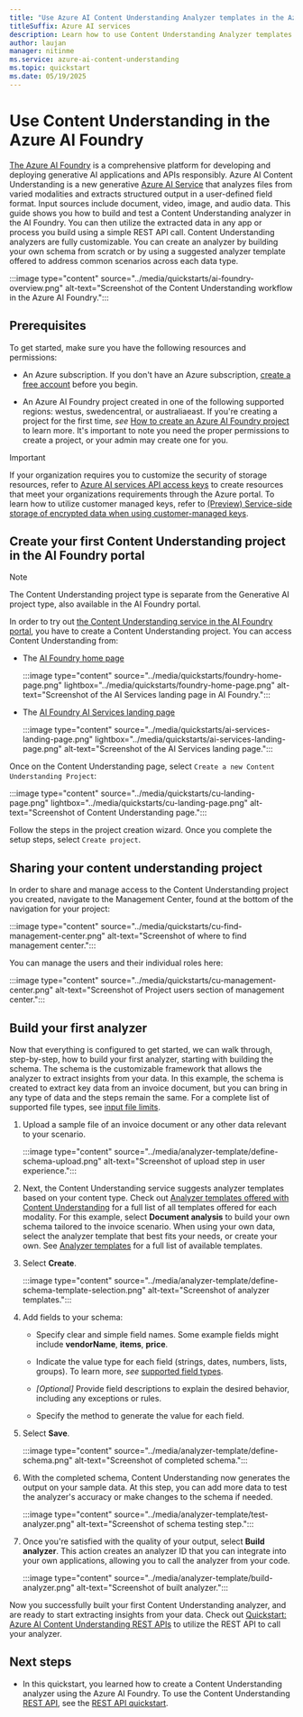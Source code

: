 ```yaml
---
title: "Use Azure AI Content Understanding Analyzer templates in the Azure AI Foundry"
titleSuffix: Azure AI services
description: Learn how to use Content Understanding Analyzer templates in Azure AI Foundry portal
author: laujan
manager: nitinme
ms.service: azure-ai-content-understanding
ms.topic: quickstart
ms.date: 05/19/2025
---
```


# Use Content Understanding in the Azure AI Foundry

[The Azure AI Foundry](https://aka.ms/cu-landing) is a comprehensive platform for developing and deploying generative AI applications and APIs responsibly. Azure AI Content Understanding is a new generative [Azure AI Service](../../what-are-ai-services.md) that analyzes files from varied modalities and extracts structured output in a user-defined field format. Input sources include document, video, image, and audio data. This guide shows you how to build and test a Content Understanding analyzer in the AI Foundry. You can then utilize the extracted data in any app or process you build using a simple REST API call. Content Understanding analyzers are fully customizable. You can create an analyzer by building your own schema from scratch or by using a suggested analyzer template offered to address common scenarios across each data type.

  :::image type="content" source="../media/quickstarts/ai-foundry-overview.png" alt-text="Screenshot of the Content Understanding workflow in the Azure AI Foundry.":::

## Prerequisites

To get started, make sure you have the following resources and permissions:

* An Azure subscription. If you don't have an Azure subscription, [create a free account](https://azure.microsoft.com/free/) before you begin.

* An Azure AI Foundry project created in one of the following supported regions: westus, swedencentral, or australiaeast. If you're creating a project for the first time, *see* [How to create an Azure AI Foundry project](../../../ai-foundry/how-to/create-projects.md) to learn more. It's important to note you need the proper permissions to create a project, or your admin may create one for you.

> [!IMPORTANT]
> If your organization requires you to customize the security of storage resources, refer to [Azure AI services API access keys](../../../ai-foundry/concepts/encryption-keys-portal.md) to create resources that meet your organizations requirements through the Azure portal. To learn how to utilize customer managed keys, refer to [(Preview) Service-side storage of encrypted data when using customer-managed keys](../../../ai-foundry/concepts/encryption-keys-portal.md#preview-service-side-storage-of-encrypted-data-when-using-customer-managed-keys). 

## Create your first Content Understanding project in the AI Foundry portal

> [!NOTE]
> The Content Understanding project type is separate from the Generative AI project type, also available in the AI Foundry portal.

In order to try out [the Content Understanding service in the AI Foundry portal](https://aka.ms/cu-landing), you have to create a Content Understanding project. You can access Content Understanding from:

* The [AI Foundry home page](https://ai.azure.com/)

   :::image type="content" source="../media/quickstarts/foundry-home-page.png" lightbox="../media/quickstarts/foundry-home-page.png" alt-text="Screenshot of the AI Services landing page in AI Foundry.":::
   

* The [AI Foundry AI Services landing page](https://ai.azure.com/explore/aiservices)

   :::image type="content" source="../media/quickstarts/ai-services-landing-page.png" lightbox="../media/quickstarts/ai-services-landing-page.png" alt-text="Screenshot of the AI Services landing page.":::

Once on the Content Understanding page, select `Create a new Content Understanding Project`:

   :::image type="content" source="../media/quickstarts/cu-landing-page.png" lightbox="../media/quickstarts/cu-landing-page.png" alt-text="Screenshot of Content Understanding page.":::

Follow the steps in the project creation wizard. Once you complete the setup steps, select `Create project`.

## Sharing your content understanding project

In order to share and manage access to the Content Understanding project you created, navigate to the Management Center, found at the bottom of the navigation for your project:

  :::image type="content" source="../media/quickstarts/cu-find-management-center.png" alt-text="Screenshot of where to find management center.":::


You can manage the users and their individual roles here:

   :::image type="content" source="../media/quickstarts/cu-management-center.png" alt-text="Screenshot of Project users section of management center.":::

## Build your first analyzer

Now that everything is configured to get started, we can walk through, step-by-step, how to build your first analyzer, starting with building the schema. The schema is the customizable framework that allows the analyzer to extract insights from your data. In this example, the schema is created to extract key data from an invoice document, but you can bring in any type of data and the steps remain the same. For a complete list of supported file types, see [input file limits](../service-limits.md#input-file-limits).

1. Upload a sample file of an invoice document or any other data relevant to your scenario.

   :::image type="content" source="../media/analyzer-template/define-schema-upload.png" alt-text="Screenshot of upload step in user experience.":::

1. Next, the Content Understanding service suggests analyzer templates based on your content type. Check out [Analyzer templates offered with Content Understanding](../concepts/analyzer-templates.md) for a full list of all templates offered for each modality. For this example, select **Document analysis** to build your own schema tailored to the invoice scenario. When using your own data, select the analyzer template that best fits your needs, or create your own. See [Analyzer templates](../concepts/analyzer-templates.md) for a full list of available templates.

1. Select **Create**.

   :::image type="content" source="../media/analyzer-template/define-schema-template-selection.png" alt-text="Screenshot of analyzer templates.":::

1. Add fields to your schema:

    * Specify clear and simple field names. Some example fields might include **vendorName**, **items**, **price**.

    * Indicate the value type for each field (strings, dates, numbers, lists, groups). To learn more, *see* [supported field types](../service-limits.md#field-type-limits).

    * *[Optional]* Provide field descriptions to explain the desired behavior, including any exceptions or rules.

    * Specify the method to generate the value for each field.

1. Select **Save**.

   :::image type="content" source="../media/analyzer-template/define-schema.png" alt-text="Screenshot of completed schema.":::

1. With the completed schema, Content Understanding now generates the output on your sample data. At this step, you can add more data to test the analyzer's accuracy or make changes to the schema if needed.

   :::image type="content" source="../media/analyzer-template/test-analyzer.png" alt-text="Screenshot of schema testing step.":::

1. Once you're satisfied with the quality of your output, select **Build analyzer**. This action creates an analyzer ID that you can integrate into your own applications, allowing you to call the analyzer from your code.

   :::image type="content" source="../media/analyzer-template/build-analyzer.png" alt-text="Screenshot of built analyzer.":::

Now you successfully built your first Content Understanding analyzer, and are ready to start extracting insights from your data. Check out [Quickstart: Azure AI Content Understanding REST APIs](./use-rest-api.md) to utilize the REST API to call your analyzer.


## Next steps

 * In this quickstart, you learned how to create a Content Understanding analyzer using the Azure AI Foundry. To use the Content Understanding [REST API](/rest/api/contentunderstanding/operation-groups?view=rest-contentunderstanding-2024-12-01-preview&preserve-view=true), see the [REST API quickstart](use-rest-api.md).


